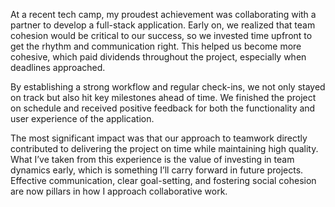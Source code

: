 
At a recent tech camp, my proudest achievement was collaborating with a partner to develop a full-stack application. Early on, we realized that team cohesion would be critical to our success, so we invested time upfront to get the rhythm and communication right. This helped us become more cohesive, which paid dividends throughout the project, especially when deadlines approached.

By establishing a strong workflow and regular check-ins, we not only stayed on track but also hit key milestones ahead of time. We finished the project on schedule and received positive feedback for both the functionality and user experience of the application.

The most significant impact was that our approach to teamwork directly contributed to delivering the project on time while maintaining high quality. What I’ve taken from this experience is the value of investing in team dynamics early, which is something I’ll carry forward in future projects. Effective communication, clear goal-setting, and fostering social cohesion are now pillars in how I approach collaborative work.
